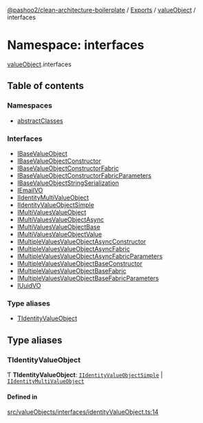 [@pashoo2/clean-architecture-boilerplate](../README.md) / [Exports](../modules.md) / [valueObject](valueobject.md) / interfaces

# Namespace: interfaces

[valueObject](valueobject.md).interfaces

## Table of contents

### Namespaces

- [abstractClasses](valueobject.interfaces.abstractclasses.md)

### Interfaces

- [IBaseValueObject](../interfaces/valueobject.interfaces.ibasevalueobject.md)
- [IBaseValueObjectConstructor](../interfaces/valueobject.interfaces.ibasevalueobjectconstructor.md)
- [IBaseValueObjectConstructorFabric](../interfaces/valueobject.interfaces.ibasevalueobjectconstructorfabric.md)
- [IBaseValueObjectConstructorFabricParameters](../interfaces/valueobject.interfaces.ibasevalueobjectconstructorfabricparameters.md)
- [IBaseValueObjectStringSerialization](../interfaces/valueobject.interfaces.ibasevalueobjectstringserialization.md)
- [IEmailVO](../interfaces/valueobject.interfaces.iemailvo.md)
- [IIdentityMultiValueObject](../interfaces/valueobject.interfaces.iidentitymultivalueobject.md)
- [IIdentityValueObjectSimple](../interfaces/valueobject.interfaces.iidentityvalueobjectsimple.md)
- [IMultiValuesValueObject](../interfaces/valueobject.interfaces.imultivaluesvalueobject.md)
- [IMultiValuesValueObjectAsync](../interfaces/valueobject.interfaces.imultivaluesvalueobjectasync.md)
- [IMultiValuesValueObjectBase](../interfaces/valueobject.interfaces.imultivaluesvalueobjectbase.md)
- [IMultiValuesValueObjectValue](../interfaces/valueobject.interfaces.imultivaluesvalueobjectvalue.md)
- [IMultipleValuesValueObjectAsyncConstructor](../interfaces/valueobject.interfaces.imultiplevaluesvalueobjectasyncconstructor.md)
- [IMultipleValuesValueObjectAsyncFabric](../interfaces/valueobject.interfaces.imultiplevaluesvalueobjectasyncfabric.md)
- [IMultipleValuesValueObjectAsyncFabricParameters](../interfaces/valueobject.interfaces.imultiplevaluesvalueobjectasyncfabricparameters.md)
- [IMultipleValuesValueObjectBaseConstructor](../interfaces/valueobject.interfaces.imultiplevaluesvalueobjectbaseconstructor.md)
- [IMultipleValuesValueObjectBaseFabric](../interfaces/valueobject.interfaces.imultiplevaluesvalueobjectbasefabric.md)
- [IMultipleValuesValueObjectBaseFabricParameters](../interfaces/valueobject.interfaces.imultiplevaluesvalueobjectbasefabricparameters.md)
- [IUuidVO](../interfaces/valueobject.interfaces.iuuidvo.md)

### Type aliases

- [TIdentityValueObject](valueobject.interfaces.md#tidentityvalueobject)

## Type aliases

### TIdentityValueObject

Ƭ **TIdentityValueObject**: [`IIdentityValueObjectSimple`](../interfaces/valueobject.interfaces.iidentityvalueobjectsimple.md) \| [`IIdentityMultiValueObject`](../interfaces/valueobject.interfaces.iidentitymultivalueobject.md)

#### Defined in

[src/valueObjects/interfaces/identityValueObject.ts:14](https://github.com/pashoo2/clean-architecture-boilerplate/blob/5d0a725/src/valueObjects/interfaces/identityValueObject.ts#L14)
